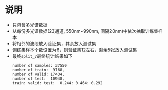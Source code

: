 # 说明
- 只包含多光谱数据
- 从每份多光谱数据(23通道, 550nm~990nm, 间隔20nm)中依次抽取训练集样本
- 将相邻的波段放入验证集，其余放入测试集
- 训练集样本个数设置为6，则验证集12左右，剩余5张放入测试集
- 最终`split_7`最终统计结果如下
    ```
    number of samples: 37550
    number of train:  9168, 
    number of valid: 17434, 
    number of test:  10948, 
    train: valid: test:  0.244: 0.464: 0.292
    ```

